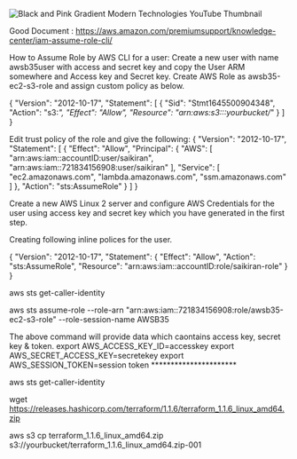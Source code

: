 
![Black and Pink Gradient Modern Technologies YouTube Thumbnail](https://github.com/saikiranpi/mastering-aws/assets/109568252/743be0d5-d5c0-4f48-9aad-aa95180c5092)





Good Document : https://aws.amazon.com/premiumsupport/knowledge-center/iam-assume-role-cli/


How to Assume Role by AWS CLI for a user:
Create a new user with name awsb35user with access and secret key and copy the User ARM somewhere and Access key and Secret key.
Create AWS Role as awsb35-ec2-s3-role and assign custom policy as below.



{
    "Version": "2012-10-17",
    "Statement": [
        {
            "Sid": "Stmt1645500904348",
            "Action": "s3:*",
            "Effect": "Allow",
            "Resource": "arn:aws:s3:::yourbucket/*"
        }
    ]
}




Edit trust policy of the role and give the following:
{
    "Version": "2012-10-17",
    "Statement": [
        {
            "Effect": "Allow",
            "Principal": {
                "AWS": [
                    "arn:aws:iam::accountID:user/saikiran",
                    "arn:aws:iam::721834156908:user/saikiran"
                ],
                "Service": [
                    "ec2.amazonaws.com",
                    "lambda.amazonaws.com",
                    "ssm.amazonaws.com"
                ]
            },
            "Action": "sts:AssumeRole"
        }
    ]
}





Create a new AWS Linux 2 server and configure AWS Credentials for the user using access key and secret key which you have generated in the first step.


Creating following inline polices for the user.




{
    "Version": "2012-10-17",
    "Statement": {
        "Effect": "Allow",
        "Action": "sts:AssumeRole",
        "Resource": "arn:aws:iam::accountID:role/saikiran-role"
    }
}


aws sts get-caller-identity
 

aws sts assume-role --role-arn "arn:aws:iam::721834156908:role/awsb35-ec2-s3-role" --role-session-name AWSB35

The above command will provide data which caontains access key, secret key & token.
export AWS_ACCESS_KEY_ID=accesskey
export AWS_SECRET_ACCESS_KEY=secretekey
export AWS_SESSION_TOKEN=session token **********************

aws sts get-caller-identity
 

wget https://releases.hashicorp.com/terraform/1.1.6/terraform_1.1.6_linux_amd64.zip

aws s3 cp terraform_1.1.6_linux_amd64.zip s3://yourbucket/terraform_1.1.6_linux_amd64.zip-001
